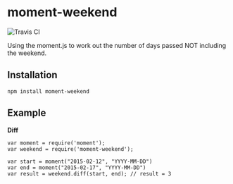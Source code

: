 moment-weekend
==============

![Travis CI](https://travis-ci.org/jonnochoo/moment-weekend.svg)

Using the moment.js to work out the number of days passed NOT including the weekend.


Installation
------------

```
npm install moment-weekend
```

Example
-------

**Diff**

```
var moment = require('moment');
var weekend = require('moment-weekend');

var start = moment("2015-02-12", "YYYY-MM-DD")
var end = moment("2015-02-17", "YYYY-MM-DD")
var result = weekend.diff(start, end); // result = 3

```

